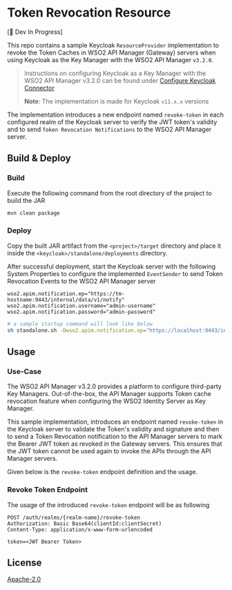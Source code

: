 # Token Revocation Resource

[:construction: Dev In Progress]

This repo contains a sample Keycloak `ResourceProvider` implementation to revoke the Token Caches in WSO2 API Manager (Gateway) servers when using Keycloak as the Key Manager with the WSO2 API Manager `v3.2.0`.

> Instructions on configuring Keycloak as a Key Manager with the WSO2 API Manager v3.2.0 can be found under [Configure Keycloak Connector](https://apim.docs.wso2.com/en/latest/administer/key-managers/configure-keycloak-connector/)
>
> **Note**: The implementation is made for Keycloak `v11.x.x` versions

The implementation introduces a new endpoint named `revoke-token` in each configured realm of the Keycloak server to verify the JWT token's validity and to send `Token Revocation Notifications` to the WSO2 API Manager server.

## Build & Deploy

### Build

Execute the following command from the root directory of the project to build the JAR

```sh
mvn clean package
```

### Deploy

Copy the built JAR artifact from the `<project>/target` directory and place it inside the `<keycloak>/standalone/deployments` directory.

After successful deployment, start the Keycloak server with the following System Properties to configure the implemented `EventSender` to send Token Revocation Events to the WSO2 API Manager server

```properties
wso2.apim.notification.ep="https://tm-hostname:9443/internal/data/v1/notify"
wso2.apim.notification.username="admin-username"
wso2.apim.notification.password="admin-password"
```

```sh
# a sample startup command will look like below
sh standalone.sh -Dwso2.apim.notification.ep="https://localhost:9443/internal/data/v1/notify" -Dwso2.apim.notification.username="admin" -Dwso2.apim.notification.password="admin"
```

## Usage

### Use-Case

The WSO2 API Manager v3.2.0 provides a platform to configure third-party Key Managers. Out-of-the-box, the API Manager supports Token cache revocation feature when configuring the WSO2 Identity Server as Key Manager.

This sample implementation, introduces an endpoint named `revoke-token` in the Keycloak server to validate the Token's validity and signature and then to send a Token Revocation notification to the API Manager servers to mark the Bearer JWT token as revoked in the Gateway servers. This ensures that the JWT token cannot be used again to invoke the APIs through the API Manager servers.

Given below is the `revoke-token` endpoint definition and the usage.

### Revoke Token Endpoint

The usage of the introduced `revoke-token` endpoint will be as following

```http
POST /auth/realms/{realm-name}/revoke-token
Authorization: Basic Base64(clientId:clientSecret)
Content-Type: application/x-www-form-urlencoded

token=<JWT Bearer Token>
```

## License

[Apache-2.0](LICENSE)

